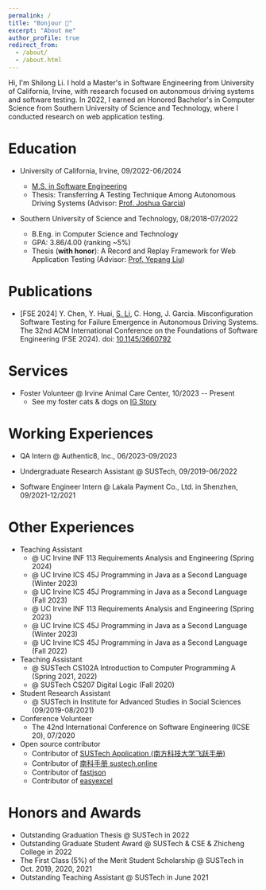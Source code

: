 ```yaml
---
permalink: /
title: "Bonjour 👋"
excerpt: "About me"
author_profile: true
redirect_from:
  - /about/
  - /about.html
---
```



Hi, I'm Shilong Li. I hold a Master's in Software Engineering from University of California, Irvine, with research focused on autonomous driving systems and software testing. In 2022, I earned an Honored Bachelor's in Computer Science from Southern University of Science and Technology, where I conducted research on web application testing.


# Education

- University of California, Irvine, 09/2022-06/2024
  - [M.S. in Software Engineering](https://www.informatics.uci.edu/grad/ms-software-engineering/)
  - Thesis: Transferring A Testing Technique Among Autonomous Driving Systems (Advisor: [Prof. Joshua Garcia](https://jgarcia.ics.uci.edu/))

- Southern University of Science and Technology, 08/2018-07/2022
  - B.Eng. in Computer Science and Technology
  - GPA: 3.86/4.00 (ranking ~5%)
  - Thesis (**with honor**): A Record and Replay Framework for Web Application Testing (Advisor: [Prof. Yepang Liu](https://yepangliu.github.io))

# Publications

- \[FSE 2024\] Y. Chen, Y. Huai, <u>S. Li</u>, C. Hong, J. Garcia. Misconfiguration Software Testing for Failure Emergence in Autonomous Driving Systems. The 32nd ACM International Conference on the Foundations of Software Engineering (FSE 2024). doi: [10.1145/3660792](https://dl.acm.org/doi/10.1145/3660792)

# Services

- Foster Volunteer @ Irvine Animal Care Center, 10/2023 -- Present
  - See my foster cats & dogs on [IG Story](https://instagram.com/_shilongli)

# Working Experiences

- QA Intern @ Authentic8, Inc., 06/2023-09/2023

- Undergraduate Research Assistant @ SUSTech, 09/2019-06/2022

- Software Engineer Intern @ Lakala Payment Co., Ltd. in Shenzhen, 09/2021-12/2021

# Other Experiences

- Teaching Assistant
  - @ UC Irvine INF 113 Requirements Analysis and Engineering (Spring 2024)
  - @ UC Irvine ICS 45J Programming in Java as a Second Language (Winter 2023)
  - @ UC Irvine ICS 45J Programming in Java as a Second Language (Fall 2023)
  - @ UC Irvine INF 113 Requirements Analysis and Engineering (Spring 2023)
  - @ UC Irvine ICS 45J Programming in Java as a Second Language (Winter 2023)
  - @ UC Irvine ICS 45J Programming in Java as a Second Language (Fall 2022)
- Teaching Assistant
  - @ SUSTech CS102A Introduction to Computer Programming A (Spring 2021, 2022)
  - @ SUSTech CS207 Digital Logic (Fall 2020)
- Student Research Assistant
  - @ SUSTech in Institute for Advanced Studies in Social Sciences (09/2019-08/2021)
- Conference Volunteer
  - The 42nd International Conference on Software Engineering (ICSE 20), 07/2020
- Open source contributor
  - Contributor of [SUSTech Application (南方科技大学飞跃手册)](https://sustech-application.com)
  - Contributor of [南科手册 sustech.online](https://sustech.online)
  - Contributor of [fastjson](https://github.com/alibaba/fastjson)
  - Contributor of [easyexcel](https://github.com/alibaba/easyexcel)

# Honors and Awards

- Outstanding Graduation Thesis @ SUSTech in 2022
- Outstanding Graduate Student Award @ SUSTech & CSE & Zhicheng College in 2022
- The First Class (5%) of the Merit Student Scholarship @ SUSTech in Oct. 2019, 2020, 2021
- Outstanding Teaching Assistant @ SUSTech in June 2021

